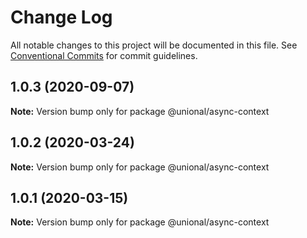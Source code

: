 # Change Log

All notable changes to this project will be documented in this file.
See [Conventional Commits](https://conventionalcommits.org) for commit guidelines.

## 1.0.3 (2020-09-07)

**Note:** Version bump only for package @unional/async-context





## 1.0.2 (2020-03-24)

**Note:** Version bump only for package @unional/async-context





## 1.0.1 (2020-03-15)

**Note:** Version bump only for package @unional/async-context
